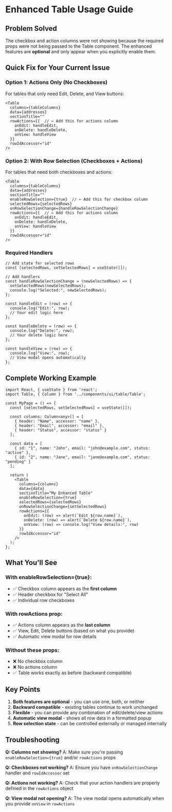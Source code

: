 # Enhanced Table Usage Guide

## Problem Solved
The checkbox and action columns were not showing because the required props were not being passed to the Table component. The enhanced features are **optional** and only appear when you explicitly enable them.

## Quick Fix for Your Current Issue

### Option 1: Actions Only (No Checkboxes)
For tables that only need Edit, Delete, and View buttons:
```tsx
<Table
  columns={tableColumns}
  data={addresses}
  sectionTitle=""
  rowActions={{  // ← Add this for actions column
    onEdit: handleEdit,
    onDelete: handleDelete,
    onView: handleView
  }}
  rowIdAccessor="id"
/>
```

### Option 2: With Row Selection (Checkboxes + Actions)
For tables that need both checkboxes and actions:

```tsx
<Table
  columns={tableColumns}
  data={addresses}
  sectionTitle=""
  enableRowSelection={true}  // ← Add this for checkbox column
  selectedRows={selectedRows}
  onRowSelectionChange={handleRowSelectionChange}
  rowActions={{  // ← Add this for actions column
    onEdit: handleEdit,
    onDelete: handleDelete,
    onView: handleView
  }}
  rowIdAccessor="id"
/>
```

### Required Handlers

```tsx
// Add state for selected rows
const [selectedRows, setSelectedRows] = useState([]);

// Add handlers
const handleRowSelectionChange = (newSelectedRows) => {
  setSelectedRows(newSelectedRows);
  console.log("Selected:", newSelectedRows);
};

const handleEdit = (row) => {
  console.log("Edit:", row);
  // Your edit logic here
};

const handleDelete = (row) => {
  console.log("Delete:", row);
  // Your delete logic here
};

const handleView = (row) => {
  console.log("View:", row);
  // View modal opens automatically
};
```

## Complete Working Example

```tsx
import React, { useState } from 'react';
import Table, { Column } from '../components/ui/table/Table';

const MyPage = () => {
  const [selectedRows, setSelectedRows] = useState([]);
  
  const columns: Column<any>[] = [
    { header: "Name", accessor: "name" },
    { header: "Email", accessor: "email" },
    { header: "Status", accessor: "status" }
  ];

  const data = [
    { id: "1", name: "John", email: "john@example.com", status: "active" },
    { id: "2", name: "Jane", email: "jane@example.com", status: "pending" }
  ];

  return (
    <Table
      columns={columns}
      data={data}
      sectionTitle="My Enhanced Table"
      enableRowSelection={true}
      selectedRows={selectedRows}
      onRowSelectionChange={setSelectedRows}
      rowActions={{
        onEdit: (row) => alert(`Edit ${row.name}`),
        onDelete: (row) => alert(`Delete ${row.name}`),
        onView: (row) => console.log("View details:", row)
      }}
      rowIdAccessor="id"
    />
  );
};
```

## What You'll See

### With enableRowSelection={true}:
- ✅ Checkbox column appears as the **first column**
- ✅ Header checkbox for "Select All"
- ✅ Individual row checkboxes

### With rowActions prop:
- ✅ Actions column appears as the **last column**
- ✅ View, Edit, Delete buttons (based on what you provide)
- ✅ Automatic view modal for row details

### Without these props:
- ❌ No checkbox column
- ❌ No actions column
- ✅ Table works exactly as before (backward compatible)

## Key Points

1. **Both features are optional** - you can use one, both, or neither
2. **Backward compatible** - existing tables continue to work unchanged
3. **Flexible** - you can provide any combination of edit/delete/view actions
4. **Automatic view modal** - shows all row data in a formatted popup
5. **Row selection state** - can be controlled externally or managed internally

## Troubleshooting

**Q: Columns not showing?**
A: Make sure you're passing `enableRowSelection={true}` and/or `rowActions` props

**Q: Checkboxes not working?**
A: Ensure you have `onRowSelectionChange` handler and `rowIdAccessor` set

**Q: Actions not working?**
A: Check that your action handlers are properly defined in the `rowActions` object

**Q: View modal not opening?**
A: The view modal opens automatically when you provide `onView` in `rowActions`
